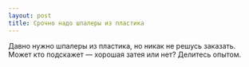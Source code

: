 ```yaml
---
layout: post 
title: Срочно надо шпалеры из пластика 
--- 
```

Давно нужно шпалеры из пластика, но никак не решусь заказать. Может кто подскажет — хорошая затея или нет? Делитесь опытом.